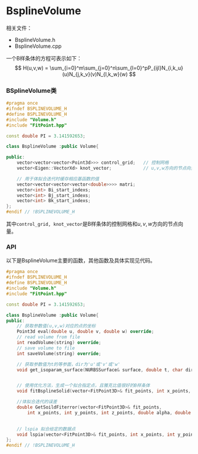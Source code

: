 # BsplineVolume
相关文件：
- BsplineVolume.h
- BsplineVolume.cpp

一个B样条体的方程可表示如下：
$$
H(u,v,w) = \sum_{i=0}^m\sum_{j=0}^n\sum_{l=0}^pP_{ijl}N_{i,k_u}(u)N_{j,k_v}(v)N_{l,k_w}(w)
$$

### BSplineVolume类
```cpp
#pragma once
#ifndef BSPLINEVOLUME_H
#define BSPLINEVOLUME_H
#include "Volume.h"
#include "FitPoint.hpp"

const double PI = 3.141592653;

class BsplineVolume :public Volume{

public:
	vector<vector<vector<Point3d>>> control_grid;   // 控制网格
	vector<Eigen::VectorXd> knot_vector;            // u,v,w方向的节点向量

	// 用于体拟合迭代时缓存相应基函数的值
	vector<vector<vector<vector<double>>>> matri;   
	vector<int> Bi_start_indexs;
	vector<int> Bj_start_indexs;
	vector<int> Bk_start_indexs;
};
#endif // !BSPLINEVOLUME_H

```
其中`control_grid, knot_vector`是B样条体的控制网格和$u,v,w$方向的节点向量。


### API
以下是BsplineVolume主要的函数，其他函数及具体实现见代码。
```cpp
#pragma once
#ifndef BSPLINEVOLUME_H
#define BSPLINEVOLUME_H
#include "Volume.h"
#include "FitPoint.hpp"

const double PI = 3.141592653;

class BsplineVolume :public Volume{
public:
	// 获取参数值(u,v,w)对应的点的坐标
	Point3d eval(double u, double v, double w) override;
	// read volume from file
	int readVolume(string) override;
	// save volume to file
	int saveVolume(string) override;

	// 获取参数值为t的等参面，dir为'u'或'v'或'w'
	void get_isoparam_surface(NURBSSurface& surface, double t, char dir);


	// 使用优化方法，生成一个拟合指定点，且雅克比值很好的B样条体
	void fitBsplineSolid(vector<FitPoint3D>& fit_points, int x_points, int y_points, int z_points, double alpha, double delta);

	//体拟合迭代的误差
	double GetSoildFiterror(vector<FitPoint3D>& fit_points,
		int x_points, int y_points, int z_points, double alpha, double delta);

	
	// lspia 拟合给定的数据点
	void lspia(vector<FitPoint3D>& fit_points, int x_points, int y_points, int z_points, int max_iter_num = 100, double eps = 1e-5);
};
#endif // !BSPLINEVOLUME_H
```